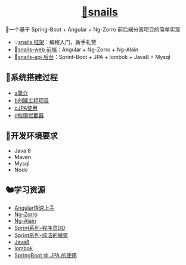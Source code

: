 <h1 align="center"><a href="https://gitee.com/kuzan/snails">🐌snails</a></h1>
🐌一个基于 Spring-Boot + Angular + Ng-Zorro 前后端分离项目的简单实现


- 💡[snails 框架](https://gitee.com/kuzan/snails)：编程入门，新手礼赞
- 🦚[snails-web 前端](https://gitee.com/kuzan/snails-web)：Angular + Ng-Zorro + Ng-Alain
- 🦜[snails-api 后台](https://gitee.com/kuzan/snails-api)：Sprint-Boot + JPA + lombok + Java8 + Mysql


## 🐶系统搭建过程
- [a简介](https://gitee.com/kuzan/snails-api/blob/master/document/introduction/a%E7%AE%80%E4%BB%8B.md)
- [b创建工程项目](https://gitee.com/kuzan/snails-api/blob/master/document/introduction/b%E5%88%9B%E5%BB%BA%E5%B7%A5%E7%A8%8B%E9%A1%B9%E7%9B%AE.md)
- [cJPA使用](https://gitee.com/kuzan/snails-api/blob/master/document/introduction/cJPA%E4%BD%BF%E7%94%A8.md)
- [d权限拦截器](https://gitee.com/kuzan/snails-api/blob/master/document/introduction/d%E6%9D%83%E9%99%90%E6%8B%A6%E6%88%AA%E5%99%A8.md)


## 🐫开发环境要求
- Java 8
- Maven
- Mysql
- Node


## 🐿学习资源
- [Angular快速上手](https://angular.cn/guide/quickstart)
- [Ng-Zorro](https://ng.ant.design/docs/introduce/zh)
- [Ng-Alain](https://ng-alain.com/)
- [Sprint系列-程序员DD](http://blog.didispace.com/)
- [Sprint系列-纯洁的微笑](http://www.ityouknow.com/spring-boot.html)
- [Java8](https://zhuanlan.zhihu.com/java8)
- [lombok](https://www.jianshu.com/p/365ea41b3573)
- [SpringBoot 中 JPA 的使用](https://www.jianshu.com/p/c14640b63653)
